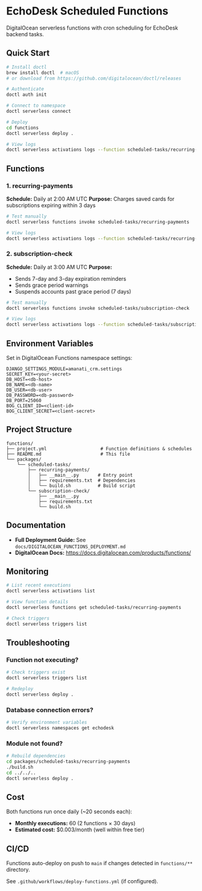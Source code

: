 # EchoDesk Scheduled Functions

DigitalOcean serverless functions with cron scheduling for EchoDesk backend tasks.

## Quick Start

```bash
# Install doctl
brew install doctl  # macOS
# or download from https://github.com/digitalocean/doctl/releases

# Authenticate
doctl auth init

# Connect to namespace
doctl serverless connect

# Deploy
cd functions
doctl serverless deploy .

# View logs
doctl serverless activations logs --function scheduled-tasks/recurring-payments --follow
```

## Functions

### 1. recurring-payments

**Schedule:** Daily at 2:00 AM UTC
**Purpose:** Charges saved cards for subscriptions expiring within 3 days

```bash
# Test manually
doctl serverless functions invoke scheduled-tasks/recurring-payments

# View logs
doctl serverless activations logs --function scheduled-tasks/recurring-payments
```

### 2. subscription-check

**Schedule:** Daily at 3:00 AM UTC
**Purpose:**
- Sends 7-day and 3-day expiration reminders
- Sends grace period warnings
- Suspends accounts past grace period (7 days)

```bash
# Test manually
doctl serverless functions invoke scheduled-tasks/subscription-check

# View logs
doctl serverless activations logs --function scheduled-tasks/subscription-check
```

## Environment Variables

Set in DigitalOcean Functions namespace settings:

```
DJANGO_SETTINGS_MODULE=amanati_crm.settings
SECRET_KEY=<your-secret>
DB_HOST=<db-host>
DB_NAME=<db-name>
DB_USER=<db-user>
DB_PASSWORD=<db-password>
DB_PORT=25060
BOG_CLIENT_ID=<client-id>
BOG_CLIENT_SECRET=<client-secret>
```

## Project Structure

```
functions/
├── project.yml                    # Function definitions & schedules
├── README.md                      # This file
└── packages/
    └── scheduled-tasks/
        ├── recurring-payments/
        │   ├── __main__.py       # Entry point
        │   ├── requirements.txt  # Dependencies
        │   └── build.sh          # Build script
        └── subscription-check/
            ├── __main__.py
            ├── requirements.txt
            └── build.sh
```

## Documentation

- **Full Deployment Guide:** See `docs/DIGITALOCEAN_FUNCTIONS_DEPLOYMENT.md`
- **DigitalOcean Docs:** https://docs.digitalocean.com/products/functions/

## Monitoring

```bash
# List recent executions
doctl serverless activations list

# View function details
doctl serverless functions get scheduled-tasks/recurring-payments

# Check triggers
doctl serverless triggers list
```

## Troubleshooting

### Function not executing?

```bash
# Check triggers exist
doctl serverless triggers list

# Redeploy
doctl serverless deploy .
```

### Database connection errors?

```bash
# Verify environment variables
doctl serverless namespaces get echodesk
```

### Module not found?

```bash
# Rebuild dependencies
cd packages/scheduled-tasks/recurring-payments
./build.sh
cd ../../..
doctl serverless deploy .
```

## Cost

Both functions run once daily (~20 seconds each):
- **Monthly executions:** 60 (2 functions × 30 days)
- **Estimated cost:** $0.003/month (well within free tier)

## CI/CD

Functions auto-deploy on push to `main` if changes detected in `functions/**` directory.

See `.github/workflows/deploy-functions.yml` (if configured).
